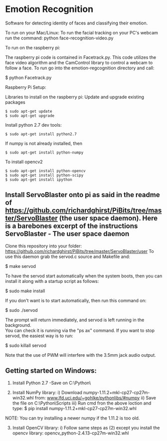 # Emotion Recognition
Software for detecting identity of faces and classifying their emotion.

To run on your Mac/Linux:
	To run the facial tracking on your PC's webcam run the command:
		python face-recognition-video.py

To run on the raspberry pi:

The raspberry pi code is contained in Facetrack.py. This code utilizes
the face video algorithm and the CamControl library to control a webcam
to follow a face. To run go into the emotion-regcognition directory and call:

$ python Facetrack.py

Raspberry Pi Setup:

Libraries to install on the raspberry pi:
Update and upgrade existing packages
	
	$ sudo apt-get update
	$ sudo apt-get upgrade

Install python 2.7 dev tools:

	$ sudo apt-get install python2.7

If numpy is not already installed, then 

	$ sudo apt-get install python-numpy

To install opencv2
	
	$ sudo apt-get install python-opencv
	$ sudo apt-get install python-scipy
	$ sudo apt-get install ipython
	
Install ServoBlaster onto pi as said in the readme of 
	https://github.com/richardghirst/PiBits/tree/master/ServoBlaster
	(the user space daemon). Here is a barebones excerpt of the instructions
ServoBlaster - The user space daemon
-----------------------------------
Clone this repository into your folder: https://github.com/richardghirst/PiBits/tree/master/ServoBlaster/user
To use this daemon grab the servod.c source and Makefile and:

$ make servod

To have the servod start automatically when the system boots, then you can
install it along with a startup script as follows:

$ sudo make install 

If you don't want is to start automatically, then run this command on:

$ sudo ./servod

The prompt will return immediately, and servod is left running in the background.  
You can check it is running via the "ps ax" command. If you want to stop servod,
the easiest way is to run:

$ sudo killall servod

Note that the use of PWM will interfere with the 3.5mm jack audio output.


Getting started on Windows:
---------------------------
1) Install Python 2.7
	-Save on C:\Python\

2) Install NumPy library:
	i)   Download numpy-1.11.2+mkl-cp27-cp27m-win32.whl from:
		www.lfd.uci.edu/~gohlke/pythonlibs/#numpy
	ii)  Save the file on C:\Python\Scripts
	iii) Run cmd fron the above loction and type:
 $ pip install numpy-1.11.2+mkl-cp27-cp27m-win32.whl

NOTE: You can try installing a newer numpy if the 1.11.2 is too old.

3) Install OpenCV library:
	i) Follow same steps as (2) except you install the opencv library:
		opencv_python-2.4.13-cp27m-win32.whl


